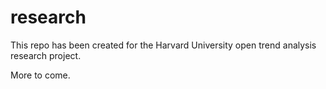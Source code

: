 # research

This repo has been created for the Harvard University open trend analysis research project.

More to come.
